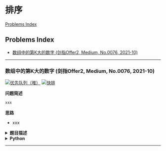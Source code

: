 # 排序

[Problems Index](#problems-index)

<!-- Tag: 排序、快排 -->

Problems Index
---
- [数组中的第K大的数字 (剑指Offer2, Medium, No.0076, 2021-10)](#数组中的第k大的数字-剑指offer2-medium-no0076-2021-10)

---

### 数组中的第K大的数字 (剑指Offer2, Medium, No.0076, 2021-10)


[![优先队列（堆）](https://img.shields.io/badge/优先队列（堆）-lightgray.svg)](数据结构-优先队列(堆).md)
[![快排](https://img.shields.io/badge/快排-lightgray.svg)](算法-排序.md)

<!-- Tag: 优先队列（堆）、快排 -->
<!-- https://leetcode-cn.com/problems/xx4gT2/solution/cpython3java-1da-gen-dui-diao-ku-2shou-l-ctnx/ -->

<summary><b>问题简述</b></summary>

```txt
xxx
```

<summary><b>思路</b></summary>

- xxx

<details><summary><b>题目描述</b></summary>

```txt
```

</details>


<details><summary><b>Python</b></summary>

```python
```

</details>

---
